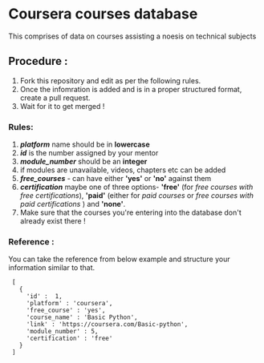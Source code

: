 

# Coursera courses database
This comprises of data on courses assisting a noesis on technical subjects

## Procedure :
1. Fork this repository and edit as per the following rules.
2. Once the infomration is added and is in a proper structured format, create a pull request.
3. Wait for it to get merged !

### Rules:
1. ***platform*** name should be in **lowercase**
2. ***id*** is the number assigned by your mentor
3. ***module_number*** should be an **integer**
4. if modules are unavailable, videos, chapters etc can be added
5. ***free_courses*** - can have either **'yes'** or **'no'** against them
6. ***certification*** maybe one of three options- **'free'** (for *free courses with free certifications*), **'paid'** (either for *paid courses* or *free courses with paid certifications* ) and **'none'**.
7. Make sure that the courses you're entering into the database don't already exist there !

### Reference :
You can take the reference from below example and structure your information similar to that.

   
  ```
   [
     {
       'id' :  1,
       'platform' : 'coursera',
       'free_course' : 'yes',
       'course_name' : 'Basic Python',
       'link' : 'https://coursera.com/Basic-python',
       'module_number' : 5,
       'certification' : 'free'
     }
   ]

